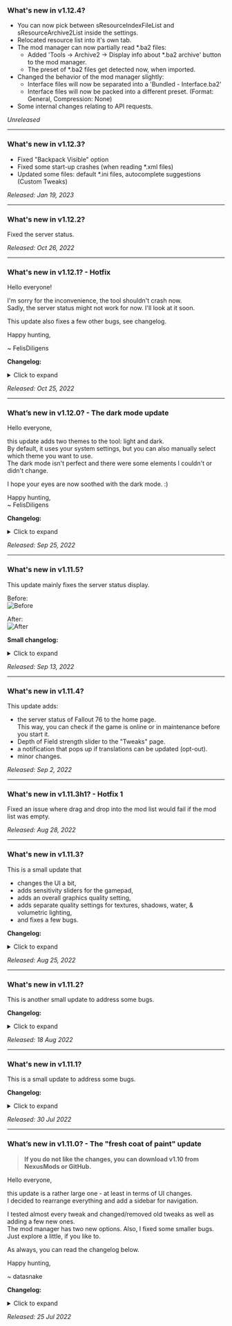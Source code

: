 ### What's new in v1.12.4?

- You can now pick between sResourceIndexFileList and sResourceArchive2List inside the settings.
- Relocated resource list into it's own tab.
- The mod manager can now partially read *.ba2 files:
  - Added 'Tools -> Archive2 -> Display info about *.ba2 archive' button to the mod manager.
  - The preset of *.ba2 files get detected now, when imported.
- Changed the behavior of the mod manager slightly:
  - Interface files will now be separated into a 'Bundled - Interface.ba2'
  - Interface files will now be packed into a different preset. (Format: General, Compression: None)
- Some internal changes relating to API requests.

*Unreleased*

---

### What's new in v1.12.3?

- Fixed "Backpack Visible" option
- Fixed some start-up crashes (when reading *.xml files)
- Updated some files: default *.ini files, autocomplete suggestions (Custom Tweaks)

*Released: Jan 19, 2023*

---

### What's new in v1.12.2?

Fixed the server status.

*Released: Oct 26, 2022*

---

### What's new in v1.12.1? - Hotfix

Hello everyone!

I'm sorry for the inconvenience, the tool shouldn't crash now.  
Sadly, the server status might not work for now. I'll look at it soon.

This update also fixes a few other bugs, see changelog.


Happy hunting,

~ FelisDiligens

**Changelog:**
<details>
<summary>Click to expand</summary>

- Fixed a bug where an HTML response (instead of a JSON response) from Bethesda's servers would crash the tool.
- Added missing messagebox "customIniFilesParsingError"
- The tool now displays a warning if the user enabled DPI scaling.
- Saves the config.ini directly after logging in to NexusMods, hopefully retaining the login information between restarts now.

</details>

*Released: Oct 25, 2022*

---

### What’s new in v1.12.0? - The dark mode update

Hello everyone,

this update adds two themes to the tool: light and dark.  
By default, it uses your system settings, but you can also manually select which theme you want to use.  
The dark mode isn't perfect and there were some elements I couldn't or didn't change.

I hope your eyes are now soothed with the dark mode. :)

Happy hunting,  
~ FelisDiligens

**Changelog:**
<details>
<summary>Click to expand</summary>

- Added dark and light mode which can be toggled in the App Settings.
  - Changed some UI elements in order to make them themable. (TrackBars/Sliders, GroupBoxes, TabControls, ListView, etc.)
  - Theming support probably comes with a small hit to performance.
  - Added separate loading animations and some images (b&w) for light and dark theme.
  - (added YAML parser "YamlDotNet" as a dependency)
- Bug fixes / Minor changes:
  - Fixed archives of removed mods not getting deleted, which resulted in junk *.ba2 files in the Data folder.
  - Fixed: Frozen mods now get deployed even if the mod folder is empty.
  - Fixed: Some tool tips weren't translatable.
  - Added NukaCrypt and Map76 web links.

</details>

*Released: Sep 25, 2022*

---

### What's new in v1.11.5?

This update mainly fixes the server status display.

Before:  
![Before](https://i.imgur.com/BHUhoCB.png)  

After:  
![After](https://i.imgur.com/tCUVSyD.png)

**Small changelog:**
<details>
<summary>Click to expand</summary>

- Fixed the server status display: Expected different response from server (e.g. "maintenance" instead of the actual "under_maintenance")
- Small QoL fix: The mod manager now remembers whether or not the user has collapsed the side panel.
- Updated 7z from version 19.00 to 22.01

</details>

*Released: Sep 13, 2022*

---

### What's new in v1.11.4?

This update adds:
 - the server status of Fallout 76 to the home page.  
   This way, you can check if the game is online or in maintenance before you start it.
 - Depth of Field strength slider to the "Tweaks" page.
 - a notification that pops up if translations can be updated (opt-out).
 - minor changes.

*Released: Sep 2, 2022*

---

### What's new in v1.11.3h1? - Hotfix 1

Fixed an issue where drag and drop into the mod list would fail if the mod list was empty.

*Released: Aug 28, 2022*

---

### What's new in v1.11.3?

This is a small update that
- changes the UI a bit,
- adds sensitivity sliders for the gamepad,
- adds an overall graphics quality setting,
- adds separate quality settings for textures, shadows, water, & volumetric lighting,
- and fixes a few bugs.

**Changelog:**
<details>
<summary>Click to expand</summary>

- Tweaks:
  - Controls: Added sensitivity sliders for the gamepad.
  - Graphics: Added texture quality preset (Low, Medium, High, Ultra).
  - Graphics: Added shadow quality preset (Low, Medium, High, Ultra).
  - Graphics: Added water shadow filter setting (Low, Medium, High).
  - Graphics: Added volumetric lighting quality setting (Low, Medium, High).
  - Graphics: Added overall graphics quality preset (Low, Medium, High, Ultra).
- Profiles:
  - Fixed a bug where creating and/or deleting profiles wouldn't save the changes. Therefore, after deleting a profile, it would still appear after restarting the tool.
- Home page:
  - Added web links.
  - "What's new" is now accessible through a button click.
- App Settings:
  - Removed "Hide What's new" option.
- Gallery:
  - Should search through the PTS screenshot folder for images and display them now.
- Translations:
  - Changed the font for titles in Japanese translation to Roboto Condensed.
  - Fixed a bug that would crash the tool if a translated resource (\*.rtf, \*.html) couldn't be accessed. (Either because the file is locked or access is denied)
- Windows 7 and 8.1:
  - The Info tab in Tweaks doesn't display the embedded webbrowser anymore. Instead, there will be a button to open the info document in the user's preferred browser.  
    (This is because I couldn't get the embedded webbrowser to work on older Windows versions. Windows 10 and 11 aren't affected)

</details>

*Released: Aug 25, 2022*

---

### What's new in v1.11.2?

This is another small update to address some bugs.

**Changelog:**
<details>
<summary>Click to expand</summary>

- App Settings:
  - Added a link to the app settings that opens the profile editing screen.
  - Added an option to disable automatic *.ini backups to the app settings.
  - Added an option to disable notifications (popups) to the app settings.
- Mod Manager:
  - Dragging and dropping mods (archives or folders) into the list installs them at the correct position (where the cursor is) instead of at the end of the list now.
  - Improved the comparison of versions in the mod manager.  
    This should fix the issue where the mod manager displays available updates even if the latest/newer version is installed.
  - Fixed a bug that would crash the mod manager when updating mod information using the NexusMods API.
  - Added another warning to the mod manager's side panel, if no (valid) files are found for packing.
  - Improved packing of bundled archives: junk files are now ignored. Should reduce errors.
- General:
  - Fixed a bug where invalid characters in (user-defined) paths were crashing the tool. They get sanitized now.

</details>

*Released: 18 Aug 2022*

---

### What's new in v1.11.1?

This is a small update to address some bugs.

**Changelog:**
<details>
<summary>Click to expand</summary>

- The textbox for the resource list in the mod manager has scrollbars now.
- Fix: The Quick-Boy color wouldn't be applied if values in the Fallout76Custom.ini override them.
- Fixed small issue that would prevent the tool from downloading translations on first start.
- Translations:
  - The font for the titles changes depending on the selected language. (Russian uses Roboto, Chinese uses Microsoft JhengHei)
- Minor changes

</details>

*Released: 30 Jul 2022*

---

### What’s new in v1.11.0? - The "fresh coat of paint" update

> **If you do not like the changes, you can download v1.10 from NexusMods or GitHub.**

Hello everyone,

this update is a rather large one - at least in terms of UI changes.  
I decided to rearrange everything and add a sidebar for navigation.

I tested almost every tweak and changed/removed old tweaks as well as adding a few new ones.  
The mod manager has two new options. Also, I fixed some smaller bugs.
Just explore a little, if you like to.

As always, you can read the changelog below.


Happy hunting,

~ datasnake

**Changelog:**
<details>
<summary>Click to expand</summary>

- General:
  - Most notable change: Added a side navigation that replaces the top panel, the bottom status panel, and the tabs.
  - Added a "Hero" banner to the "Home" page
  - Moved "Tweaks" into their own page
  - Removed "Settings" window; moved "Settings", "Profiles", and "NexusMods" into their own page
  - Reworked the profile manager
  - Added line numbers, syntax highlighting, autocompletion and hotkeys to the "Custom" page's textbox
  - Replaced the awful `FolderBrowserDialog` with a proper dialog that let's you choose a folder more comfortably.
- Tweaks:
  - Tweaks are now color-coded
    - Added Info about color-codes and tool tips
  - Reworked tweaks:
    - Added some missing tweaks from the ingame settings
    - Added Screen Space Reflections and Blood Splatter to Graphics tweaks
      - Added fix for black/invisible water
    - Removed some tweaks that didn't do anything
    - Changed some tweaks
  - Added FOV preview
  - Removed the "Danger Zone"
  - *.ini files are parsed differently now:
    - Comments can now be in-line and begin with `";"` (semicolon) or `"#"` (hash)
      - This might break the s76UserName and s76Password text fields.
- Pip-Boy:
  - Added a few more Pip-Boy color presets
  - Added HEX codes to Pip-Boy tab
  - Fixed Quick-Boy color not applying ingame
- Profiles:
  - You can now change the path where the *.ini files are stored.
- Mod manager:
  - Fixed: "Import installed mods" importing already managed mods.
  - Added an option to create symlinks when deploying. (Experimental feature)
  - Added an option to put bundled archives last in the load order.
  - Placed "Notes" under "Installation options" in mod manager's side panel
  - Added a button to open the folder of a mod in mod manager's side panel
- Minor changes / fixes
  - Added missing messagebox strings when you picked the wrong game path.
  - Added missing messagebox strings when you delete photos in the gallery.
  - Made some UI elements that were previously untranslatable, translatable.
  - When picking the game path, you now browse for the folder instead of the *.exe file.
  - and a few more.
- Removed backwards-compatibility...
  - ... to v1.8's Mod Manager
  - ... to v1.8's Profiles
- Known issues:
  - The scroll whell on Windows 7 doesn't always work properly due to how focus works in older Windows versions.
  - If a password written into [Login]s76Password contains `";"` or `"#"`, it will be truncated.

</details>

*Released: 25 Jul 2022*
